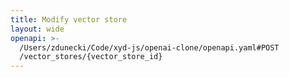 ```yaml
---
title: Modify vector store
layout: wide
openapi: >-
  /Users/zdunecki/Code/xyd-js/openai-clone/openapi.yaml#POST
  /vector_stores/{vector_store_id}
---
```


